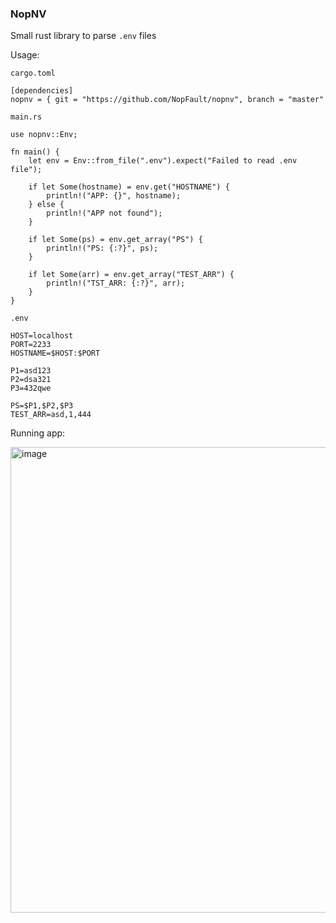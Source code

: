 ### NopNV

Small rust library to parse `.env` files

Usage:

`cargo.toml`

```
[dependencies]
nopnv = { git = "https://github.com/NopFault/nopnv", branch = "master"
```

`main.rs`

```
use nopnv::Env;

fn main() {
    let env = Env::from_file(".env").expect("Failed to read .env file");

    if let Some(hostname) = env.get("HOSTNAME") {
        println!("APP: {}", hostname);
    } else {
        println!("APP not found");
    }

    if let Some(ps) = env.get_array("PS") {
        println!("PS: {:?}", ps);
    }

    if let Some(arr) = env.get_array("TEST_ARR") {
        println!("TST_ARR: {:?}", arr);
    }
}
```

`.env`

```
HOST=localhost
PORT=2233
HOSTNAME=$HOST:$PORT

P1=asd123
P2=dsa321
P3=432qwe

PS=$P1,$P2,$P3
TEST_ARR=asd,1,444
```

Running app:

<img width="745" alt="image" src="https://github.com/NopFault/nopnv/assets/90475186/a4f1cc89-2e70-4640-9cf2-5dc278e17563">


